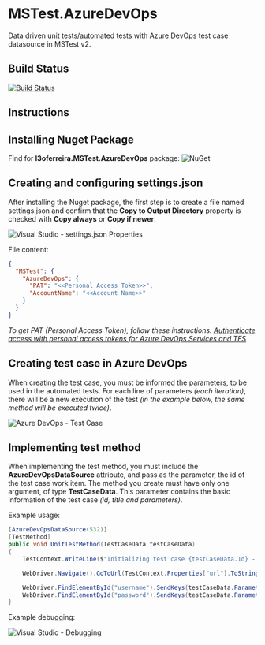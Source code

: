 MSTest.AzureDevOps
==================

Data driven unit tests/automated tests with Azure DevOps test case datasource in MSTest v2.

Build Status
------------

[![Build Status](https://dev.azure.com/l3oferreira/GitHub/_apis/build/status/GitHub-ASP.NET%20Core-CI)](https://dev.azure.com/l3oferreira/GitHub/_build/latest?definitionId=22)


Instructions
------------

Installing Nuget Package
------------------------
Find for **l3oferreira.MSTest.AzureDevOps** package:
![NuGet](https://img.shields.io/nuget/v/l3oferreira.MSTest.AzureDevOps.svg)


Creating and configuring settings.json
--------------------------------------
After installing the Nuget package, the first step is to create a file named settings.json and confirm that the **Copy to Output Directory** property is checked with **Copy always** or **Copy if newer**.

![Visual Studio - settings.json Properties](https://github.com/l3oferreira/MSTest.AzureDevOps/blob/master/images/azure-devops-test-case.png?raw=true)

File content:

```json
{
  "MSTest": {
    "AzureDevOps": {
      "PAT": "<<Personal Access Token>>",
      "AccountName": "<<Account Name>>"
    }
  }
}
```

*To get PAT (Personal Access Token), follow these instructions: [Authenticate access with personal access tokens for Azure DevOps Services and TFS](https://docs.microsoft.com/en-us/azure/devops/organizations/accounts/use-personal-access-tokens-to-authenticate?view=vsts)*


Creating test case in Azure DevOps
----------------------------------
When creating the test case, you must be informed the parameters, to be used in the automated tests. For each line of parameters *(each iteration)*, there will be a new execution of the test *(in the example below, the same method will be executed twice)*.

![Azure DevOps - Test Case](https://github.com/l3oferreira/MSTest.AzureDevOps/blob/master/images/azure-devops-test-case.png?raw=true)


Implementing test method
------------------------
When implementing the test method, you must include the **AzureDevOpsDataSource** attribute, and pass as the parameter, the id of the test case work item. The method you create must have only one argument, of type **TestCaseData**. This parameter contains the basic information of the test case *(id, title and parameters)*.

Example usage:

```csharp
[AzureDevOpsDataSource(532)]
[TestMethod]
public void UnitTestMethod(TestCaseData testCaseData)
{
    TestContext.WriteLine($"Initializing test case {testCaseData.Id} - {testCaseData.Title}");

    WebDriver.Navigate().GoToUrl(TestContext.Properties["url"].ToString());

    WebDriver.FindElementById("username").SendKeys(testCaseData.Parameters["username"]);
    WebDriver.FindElementById("password").SendKeys(testCaseData.Parameters["password"] + Keys.Enter);
}
```

Example debugging:

![Visual Studio - Debugging](https://github.com/l3oferreira/MSTest.AzureDevOps/blob/master/images/visual-studio-debugging.png?raw=true)
